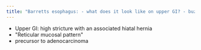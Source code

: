 ```yaml
---
title: "Barretts esophagus: - what does it look like on upper GI? - buzzword?"
---
```

- Upper GI: high stricture with an associated hiatal hernia
- &quot;Reticular mucosal pattern&quot;
- precursor to adenocarcinoma

